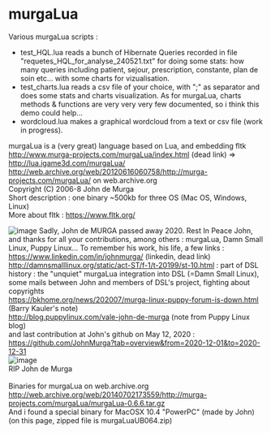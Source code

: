 # murgaLua
Various murgaLua scripts :</br>
- test_HQL.lua reads a bunch of Hibernate Queries recorded in file "requetes_HQL_for_analyse_240521.txt" for doing some stats: how many queries including patient, sejour, prescription, constante, plan de soin etc... with some charts for vizualisation.</br>
- test_charts.lua reads a csv file of your choice, with ";" as separator and does some stats and charts visualization. As for murgaLua, charts methods & functions are very very very few documented, so i think this demo could help...</br>
- wordcloud.lua makes a graphical wordcloud from a text or csv file (work in progress).</br>


murgaLua is a (very great) language based on Lua, and embedding fltk</br>
http://www.murga-projects.com/murgaLua/index.html (dead link) =></br> 
http://lua.igame3d.com/murgaLua/</br>
http://web.archive.org/web/20120616060758/http://murga-projects.com/murgaLua/ on web.archive.org</br>
Copyright (C) 2006-8 John de Murga</br>
Short description : one binary ~500kb for three OS (Mac OS, Windows, Linux)</br>
More about fltk : https://www.fltk.org/</br>

![image](https://user-images.githubusercontent.com/83860363/118385429-f1f38d80-b60e-11eb-94dc-6c320e1de30a.png)
Sadly, John de MURGA passed away 2020. Rest In Peace John, and thanks for all your contributions, among others : murgaLua,  Damn Small Linux, Puppy Linux...
To remember his work, his life, a few links :</br>
https://www.linkedin.com/in/johnmurga/ (linkedin, dead link)</br>
http://damnsmalllinux.org/static/act-ST/f-1/t-20199/st-10.html : part of DSL history : the "unquiet" murgaLua integration into DSL (=Damn Small Linux), some mails between John and members of DSL's project, fighting about copyrights</br>
https://bkhome.org/news/202007/murga-linux-puppy-forum-is-down.html (Barry Kauler's note)</br>
http://blog.puppylinux.com/vale-john-de-murga (note from Puppy Linux blog)</br>
and last contribution at John's github on May 12, 2020 : https://github.com/JohnMurga?tab=overview&from=2020-12-01&to=2020-12-31</br>
![image](https://user-images.githubusercontent.com/83860363/120112747-6255ef00-c177-11eb-843d-bb17a95a0e33.png)
</br>
RIP John de Murga</br></br>
Binaries for murgaLua on web.archive.org</br>
http://web.archive.org/web/20140702173559/http://murga-projects.com/murgaLua/murgaLua-0.6.6.tar.gz</br>
And i found a special binary for MacOSX 10.4 "PowerPC" (made by John)  (on this page, zipped file is murgaLuaUB064.zip)
